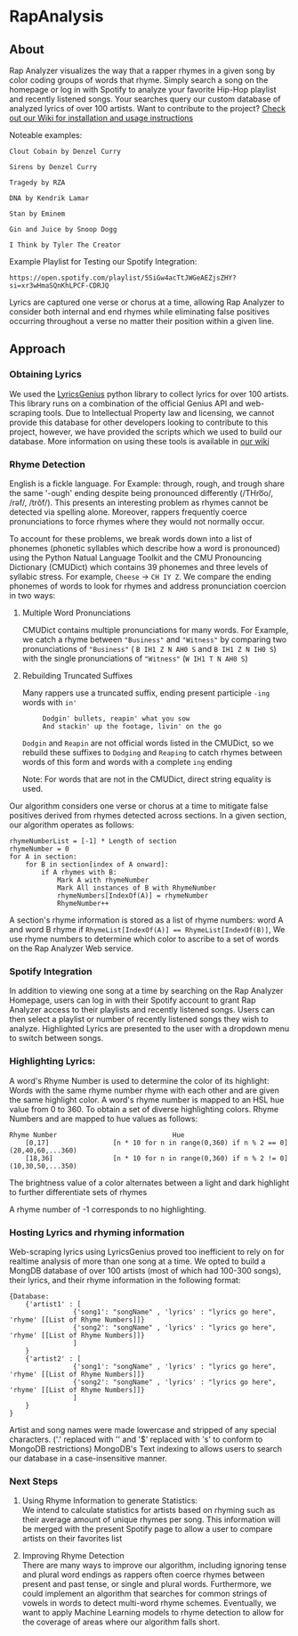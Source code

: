 # RapAnalysis

## About
Rap Analyzer visualizes the way that a rapper rhymes in a given song by color coding groups of words that rhyme. Simply search a song on the homepage or log in with Spotify to analyze your favorite Hip-Hop playlist and recently listened songs. Your searches query our custom database of analyzed lyrics of over 100 artists. Want to contribute to the project? [Check out our Wiki for installation and usage instructions](https://github.com/alexmarozick/RapAnalysis/wiki)

Noteable examples: 
    
    Clout Cobain by Denzel Curry
    
    Sirens by Denzel Curry
    
    Tragedy by RZA
    
    DNA by Kendrik Lamar
    
    Stan by Eminem
    
    Gin and Juice by Snoop Dogg
    
    I Think by Tyler The Creator
    
Example Playlist for Testing our Spotify Integration:

    https://open.spotify.com/playlist/5SiGw4acTtJWGeAEZjsZHY?si=xr3wHmaSQnKhLPCF-CDRJQ

Lyrics are captured one verse or chorus at a time, allowing Rap Analyzer to consider both internal and end rhymes while eliminating false positives occurring throughout a verse no matter their position within a given line.


## Approach 

### Obtaining Lyrics
We used the [LyricsGenius](https://github.com/johnwmillr/LyricsGenius) python library to collect lyrics for over 100 artists. This library runs on a combination of the official Genius API and web-scraping tools. Due to Intellectual Property law and licensing, we cannot provide this database for other developers looking to contribute to this project, however, we have provided the scripts which we used to build our database. More information on using these tools is available in [our wiki](https://github.com/alexmarozick/RapAnalysis/wiki)

### Rhyme Detection    
English is a fickle language. For Example: through, rough, and trough share the same '-ough' ending despite being pronounced differently (/THro͞o/, /rəf/, /trôf/). This presents an interesting problem as rhymes cannot be detected via spelling alone. Moreover, rappers frequently coerce pronunciations to force rhymes where they would not normally occur. 

To account for these problems, we break words down into a list of phonemes (phonetic syllables which describe how a word is pronounced) using the Python Natual Language Toolkit and the CMU Pronouncing Dictionary (CMUDict) which contains 39 phonemes and three levels of syllabic stress. For example, `Cheese` -> `CH IY Z`. We compare the ending phonemes of words to look for rhymes and address pronunciation coercion in two ways: 

1. Multiple Word Pronunciations

    CMUDict contains multiple pronunciations for many words. For Example, we catch a rhyme between `"Business"` and `"Witness"` by comparing two pronunciations of `"Business"` ( `B IH1 Z N AH0 S` and `B IH1 Z N IH0 S`) with the single pronunciations of `"Witness"` (`W IH1 T N AH0 S`) 

2. Rebuilding Truncated Suffixes

    Many rappers use a truncated suffix, ending present participle `-ing` words with `in'`

            Dodgin' bullets, reapin' what you sow
            And stackin' up the footage, livin' on the go
    `Dodgin` and `Reapin` are not official words listed in the CMUDict, so we rebuild these suffixes to `Dodging` and `Reaping` to catch rhymes between words of this form and words with a complete `ing` ending

    Note: For words that are not in the CMUDict, direct string equality is used. 
  
Our algorithm considers one verse or chorus at a time to mitigate false positives derived from rhymes detected across sections. In a given section, our algorithm operates as follows:
    
    rhymeNumberList = [-1] * Length of section
    rhymeNumber = 0
    for A in section: 
        for B in section[index of A onward]:
            if A rhymes with B: 
                Mark A with rhymeNumber
                Mark All instances of B with RhymeNumber
                rhymeNumbers[IndexOf(A)] = rhymeNumber
                RhymeNumber++

A section's rhyme information is stored as a list of rhyme numbers: word A and word B rhyme if `RhymeList[IndexOf(A)] == RhymeList[IndexOf(B)]`, We use rhyme numbers to determine which color to ascribe to a set of words on the Rap Analyzer Web service.


### Spotify Integration
In addition to viewing one song at a time by searching on the Rap Analyzer Homepage, users can log in with their Spotify account to grant Rap Analyzer access to their playlists and recently listened songs. Users can then select a playlist or number of recently listened songs they wish to analyze. Highlighted Lyrics are presented to the user with a dropdown menu to switch between songs.  


### Highlighting Lyrics:
A word's Rhyme Number is used to determine the color of its highlight: Words with the same rhyme number rhyme with each other and are given the same highlight color. A word's rhyme number is mapped to an HSL hue value from 0 to 360. To obtain a set of diverse highlighting colors. Rhyme Numbers and are mapped to hue values as follows: 
    
    Rhyme Number                             Hue
        [0,17]                [n * 10 for n in range(0,360) if n % 2 == 0]   (20,40,60,...360)         
        [18,36]               [n * 10 for n in range(0,360) if n % 2 != 0]   (10,30,50,...350)

The brightness value of a color alternates between a light and dark highlight to further differentiate sets of rhymes 

A rhyme number of -1 corresponds to no highlighting.  

### Hosting Lyrics and rhyming information
Web-scraping lyrics using LyricsGenius proved too inefficient to rely on for realtime analysis of more than one song at a time. We opted to build a MongDB database of over 100 artists (most of which had 100-300 songs), their lyrics, and their rhyme information in the following format: 

    {Database: 
        {'artist1' : [
                    {'song1': "songName" , 'lyrics' : "lyrics go here", 'rhyme' [[List of Rhyme Numbers]]}
                    {'song2': "songName" , 'lyrics' : "lyrics go here", 'rhyme' [[List of Rhyme Numbers]]}
                    ]
        }
        {'artist2' : [
                    {'song1': "songName" , 'lyrics' : "lyrics go here", 'rhyme' [[List of Rhyme Numbers]]}
                    {'song2': "songName" , 'lyrics' : "lyrics go here", 'rhyme' [[List of Rhyme Numbers]]}
                    ]
        }
    }

Artist and song names were made lowercase and stripped of any special characters. ('.' replaced with '' and '$' replaced with 's' to conform to MongoDB restrictions)
MongoDB's Text indexing to allows users to search our database in a case-insensitive manner.




### Next Steps 
1. Using Rhyme Information to generate Statistics: <br>
    We intend to calculate statistics for artists based on rhyming such as their average amount of unique rhymes per song. This information will be merged with the present Spotify page to allow a user to compare artists on their favorites list

2. Improving Rhyme Detection <br>
    There are many ways to improve our algorithm, including ignoring tense and plural word endings as rappers often coerce rhymes between present and past tense, or single and plural words. Furthermore, we could implement an algorithm that searches for common strings of vowels in words to detect multi-word rhyme schemes. Eventually, we want to apply Machine Learning models to rhyme detection to allow for the coverage of areas where our algorithm falls short. 
